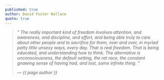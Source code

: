 ```yaml
---
published: true
author: David Foster Wallace
quote: true
---
```


> <em>" The really important kind of freedom involves attention, and awareness, and discipline, and effort, and being able truly to care about other people and to sacrifice for them, over and over, in myriad petty little unsexy ways, every day. That is real freedom. That is being educated, and understanding how to think. The alternative is unconsciousness, the default setting, the rat race, the constant gnawing sense of having had, and lost, some infinite thing. "</em>
>
> ― <cite>{{ page.author }}</cite>